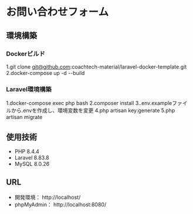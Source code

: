 # お問い合わせフォーム

## 環境構築

### Dockerビルド
1.git clone git@github.com:coachtech-material/laravel-docker-template.git
2.docker-compose up -d --build

### Laravel環境構築
1.docker-compose exec php bash
2.composer install
3..env.exampleファイルから.envを作成し、環境変数を変更
4.php artisan key:generate
5.php artisan migrate

## 使用技術
- PHP 8.4.4
- Laravel 8.83.8
- MySQL 8.0.26

## URL
- 開発環境： http://localhost/  
- phpMyAdmin： http://localhost:8080/

